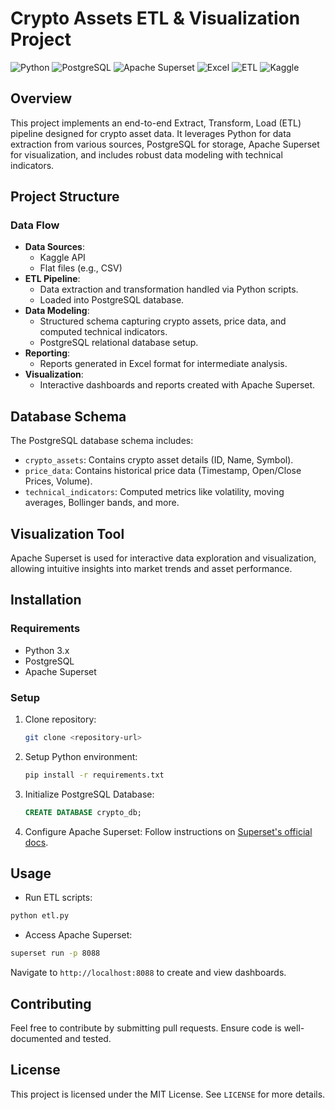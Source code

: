 # Crypto Assets ETL & Visualization Project
![Python](https://img.shields.io/badge/Python-3.x-blue?logo=python&logoColor=white)
![PostgreSQL](https://img.shields.io/badge/PostgreSQL-Database-blue?logo=postgresql&logoColor=white)
![Apache Superset](https://img.shields.io/badge/Apache_Superset-Visualization-brightgreen?logo=apache&logoColor=white)
![Excel](https://img.shields.io/badge/Excel-Reporting-success?logo=microsoft-excel&logoColor=white)
![ETL](https://img.shields.io/badge/ETL-Pipeline-yellowgreen?logo=apacheairflow&logoColor=white)
![Kaggle](https://img.shields.io/badge/Kaggle-Data_Source-blue?logo=kaggle&logoColor=white)

## Overview
This project implements an end-to-end Extract, Transform, Load (ETL) pipeline designed for crypto asset data. It leverages Python for data extraction from various sources, PostgreSQL for storage, Apache Superset for visualization, and includes robust data modeling with technical indicators.

## Project Structure

### Data Flow
- **Data Sources**:
  - Kaggle API
  - Flat files (e.g., CSV)
- **ETL Pipeline**:
  - Data extraction and transformation handled via Python scripts.
  - Loaded into PostgreSQL database.
- **Data Modeling**:
  - Structured schema capturing crypto assets, price data, and computed technical indicators.
  - PostgreSQL relational database setup.
- **Reporting**:
  - Reports generated in Excel format for intermediate analysis.
- **Visualization**:
  - Interactive dashboards and reports created with Apache Superset.

## Database Schema
The PostgreSQL database schema includes:

- `crypto_assets`: Contains crypto asset details (ID, Name, Symbol).
- `price_data`: Contains historical price data (Timestamp, Open/Close Prices, Volume).
- `technical_indicators`: Computed metrics like volatility, moving averages, Bollinger bands, and more.

## Visualization Tool
Apache Superset is used for interactive data exploration and visualization, allowing intuitive insights into market trends and asset performance.

## Installation

### Requirements
- Python 3.x
- PostgreSQL
- Apache Superset

### Setup
1. Clone repository:
   ```bash
   git clone <repository-url>
   ```
2. Setup Python environment:
   ```bash
   pip install -r requirements.txt
   ```
3. Initialize PostgreSQL Database:
   ```sql
   CREATE DATABASE crypto_db;
   ```
4. Configure Apache Superset:
   Follow instructions on [Superset's official docs](https://superset.apache.org/docs/installation/installing-superset).

## Usage
- Run ETL scripts:
```bash
python etl.py
```
- Access Apache Superset:
```bash
superset run -p 8088
```
Navigate to `http://localhost:8088` to create and view dashboards.

## Contributing
Feel free to contribute by submitting pull requests. Ensure code is well-documented and tested.

## License
This project is licensed under the MIT License. See `LICENSE` for more details.

